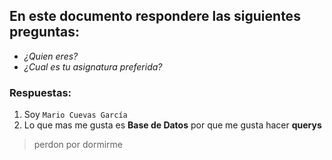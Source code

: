## En este documento respondere **las siguientes preguntas:**
- _¿Quien eres?_
- _¿Cual es tu asignatura preferida?_

### Respuestas:
1. Soy `Mario Cuevas García`
2. Lo que mas me gusta es **Base de Datos** por que me gusta hacer __querys__

> perdon por dormirme
